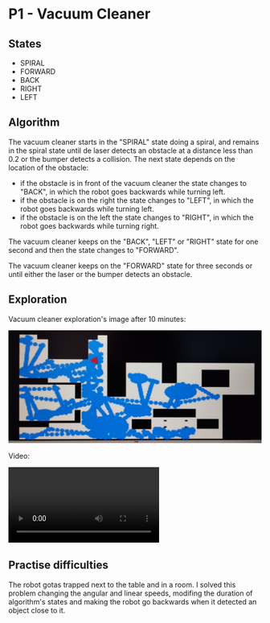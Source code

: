 # P1 - Vacuum Cleaner

## States
- SPIRAL
- FORWARD
- BACK
- RIGHT
- LEFT


## Algorithm
The vacuum cleaner starts in the "SPIRAL" state doing a spiral, and remains in the spiral state until de laser detects an obstacle at a distance less than 0.2 or the bumper detects a collision. The next state depends on the location of the obstacle:
- if the obstacle is in front of the vacuum cleaner the state changes to "BACK", in which the robot goes backwards while turning left.
- if the obstacle is on the right the state changes to "LEFT", in which the robot goes backwards while turning left.
- if the obstacle is on the left the state changes to "RIGHT", in which the robot goes backwards while turning right.

The vacuum cleaner keeps on the "BACK", "LEFT" or "RIGHT" state for one second and then the state changes to "FORWARD".

The vacuum cleaner keeps on the "FORWARD" state for three seconds or until either the laser or the bumper detects an obstacle.


## Exploration
Vacuum cleaner exploration's image after 10 minutes:

![Vacuum cleaner image](https://github.com/urjc-docencia-robotica-movil/blog-robotica-movil-24-25-sandrag4/blob/main/files/Image-p1.jpeg "Vacuum cleaner image")


Video:

![Vacuum cleaner video](https://github.com/urjc-docencia-robotica-movil/blog-robotica-movil-24-25-sandrag4/blob/main/files/Video-p1.webm "Vacuum cleaner video")


## Practise difficulties
The robot gotas trapped next to the table and in a room. I solved this problem changing the angular and linear speeds, modifing the duration of algorithm's states and making the robot go backwards when it detected an object close to it.


